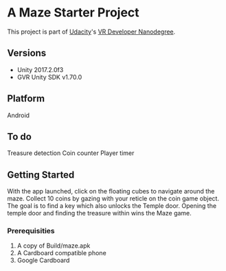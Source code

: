 # A Maze Starter Project

This project is part of [Udacity](https://www.udacity.com "Udacity - Be in demand")'s [VR Developer Nanodegree](https://www.udacity.com/course/vr-developer-nanodegree--nd017).

## Versions

- Unity 2017.2.0f3
- GVR Unity SDK v1.70.0

## Platform

Android

## To do

Treasure detection
Coin counter
Player timer

## Getting Started

With the app launched, click on the floating cubes to navigate around the maze. Collect 10 coins by gazing with your reticle on the coin game object. 
The goal is to find a key which also unlocks the Temple door. Opening the temple door and finding the treasure within wins the Maze game.

### Prerequisities
 
1. A copy of Build/maze.apk
2. A Cardboard compatible phone
3. Google Cardboard